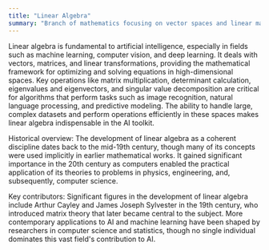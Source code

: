 ```yaml
---
title: "Linear Algebra"
summary: "Branch of mathematics focusing on vector spaces and linear mappings between these spaces, which is essential for many machine learning algorithms."
---
```

Linear algebra is fundamental to artificial intelligence, especially in fields such as machine learning, computer vision, and deep learning. It deals with vectors, matrices, and linear transformations, providing the mathematical framework for optimizing and solving equations in high-dimensional spaces. Key operations like matrix multiplication, determinant calculation, eigenvalues and eigenvectors, and singular value decomposition are critical for algorithms that perform tasks such as image recognition, natural language processing, and predictive modeling. The ability to handle large, complex datasets and perform operations efficiently in these spaces makes linear algebra indispensable in the AI toolkit.

Historical overview: The development of linear algebra as a coherent discipline dates back to the mid-19th century, though many of its concepts were used implicitly in earlier mathematical works. It gained significant importance in the 20th century as computers enabled the practical application of its theories to problems in physics, engineering, and, subsequently, computer science.

Key contributors: Significant figures in the development of linear algebra include Arthur Cayley and James Joseph Sylvester in the 19th century, who introduced matrix theory that later became central to the subject. More contemporary applications to AI and machine learning have been shaped by researchers in computer science and statistics, though no single individual dominates this vast field's contribution to AI.

